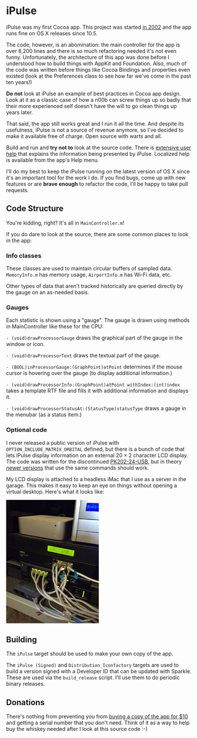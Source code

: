 # iPulse

iPulse was my first Cocoa app. This project was started [in 2002](http://iconfactory.com/software/ipulse_history) and the app runs fine on OS X releases since 10.5.

The code, however, is an abomination: the main controller for the app is over 8,200 lines and there is so much refactoring needed it's not even funny. Unfortunately, the architecture of this app was done before I understood how to build things with AppKit and Foundation. Also, much of the code was written before things like Cocoa Bindings and properties even existed (look at the Preferences class to see how far we've come in the past ten years!)

**Do not** look at iPulse an example of best practices in Cocoa app design. Look at it as a classic case of how a n00b can screw things up so badly that their more experienced self doesn't have the will to go clean things up years later.

That said, the app still works great and I run it all the time. And despite its usefulness, iPulse is not a source of revenue anymore, so I've decided to make it available free of charge. Open source with warts and all.

Build and run and **try not to** look at the source code. There is [extensive user help](English.lproj/Help.html) that explains the information being presented by iPulse. Localized help is available from the app's Help menu.

I'll do my best to keep the iPulse running on the latest version of OS X since it's an important tool for the work I do. If you find bugs, come up with new features or are **brave enough** to refactor the code, I'll be happy to take pull requests.


## Code Structure

You're kidding, right? It's all in `MainController.m`!

If you do dare to look at the source, there are some common places to look in the app:


### Info classes

These classes are used to maintain circular buffers of sampled data. `MemoryInfo.m` has memory usage, `AirportInfo.m` has Wi-Fi data, etc.

Other types of data that aren't tracked historically are queried directly by the gauge on an as-needed basis.


### Gauges

Each statistic is shown using a "gauge". The gauge is drawn using methods in MainController like these for the CPU:

`- (void)drawProcessorGauge` draws the graphical part of the gauge in the window or icon.

`- (void)drawProcessorText` draws the textual parf of the gauge.

`- (BOOL)inProcessorGauge:(GraphPoint)atPoint` determines if the mouse cursor is hovering over the gauge (to display additional information.)

`- (void)drawProcessorInfo:(GraphPoint)atPoint withIndex:(int)index` takes a template RTF file and fills it with additional information and displays it.

`- (void)drawProcessorStatusAt:(StatusType)statusType` draws a gauge in the menubar (as a status item.)


### Optional code

I never released a public version of iPulse with `OPTION_INCLUDE_MATRIX_ORBITAL` defined, but there is a bunch of code that lets iPulse display information on an external 20 × 2 character LCD display. The code was written for the discontinued [PK202-24-USB](http://www.matrixorbital.ca/manuals/Legacy/PK_series/PK202-24-USB/), but in theory [newer versions](http://www.matrixorbital.com/p974/BLC2021-BL-USB/product_info.html) that use the same commands should work.

My LCD display is attached to a headless iMac that I use as a server in the garage. This makes it easy to keep an eye on things without opening a virtual desktop. Here's what it looks like:

<img src="iPulse-LCD.jpg" width="50%" />

## Building

The `iPulse` target should be used to make your own copy of the app.

The `iPulse (Signed)` and `Distribution_Iconfactory` targets are used to build a version signed with a Developer ID that can be updated with Sparkle. These are used via the `build_release` script. I'll use them to do periodic binary releases.

## Donations

There's nothing from preventing you from [buying a copy of the app for $10](https://iconfactory.com/store/order/ipulse) and getting a serial number that you don't need. Think of it as a way to help buy the whiskey needed after I look at this source code :-)


